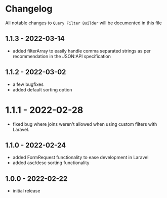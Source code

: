 # Changelog

All notable changes to `Query Filter Builder` will be documented in this file

## 1.1.3 - 2022-03-14

- added filterArray to easily handle comma separated strings as per recommendation in the JSON:API specification

## 1.1.2 - 2022-03-02

- a few bugfixes
- added default sorting option

# 1.1.1 - 2022-02-28

- fixed bug where joins weren't allowed when using custom filters with Laravel.

## 1.1.0 - 2022-02-24

- added FormRequest functionality to ease development in Laravel
- added asc/desc sorting functionality

## 1.0.0 - 2022-02-22

- initial release
